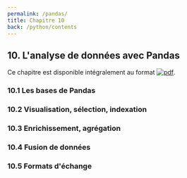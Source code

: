 ```yaml
---
permalink: /pandas/
title: Chapitre 10
back: /python/contents
---
```


## 10. L'analyse de données avec Pandas

Ce chapitre est disponible intégralement au format [![pdf](https://img.shields.io/badge/-PDF-d73a49)](/python/_static/pandas.pdf).

### 10.1 Les bases de Pandas

### 10.2 Visualisation, sélection, indexation

### 10.3 Enrichissement, agrégation

### 10.4 Fusion de données

### 10.5 Formats d'échange
